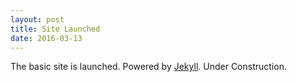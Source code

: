 ```yaml
---
layout: post
title: Site Launched
date: 2016-03-13
---
```


The basic site is launched. Powered by [Jekyll](http://jekyllrb.com). Under Construction.